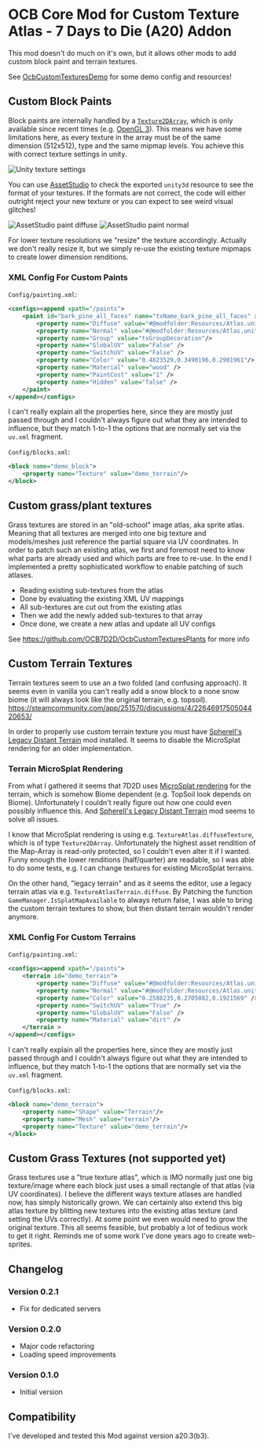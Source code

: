 # OCB Core Mod for Custom Texture Atlas  - 7 Days to Die (A20) Addon

This mod doesn't do much on it's own, but it allows other mods to
add custom block paint and terrain textures.

See [OcbCustomTexturesDemo][4] for some demo config and resources!

## Custom Block Paints

Block paints are internally handled by a [`Texture2DArray`][1], which
is only available since recent times (e.g. [OpenGL 3][2]). This means
we have some limitations here, as every texture in the array must be
of the same dimension (512x512), type and the same mipmap levels.
You achieve this with correct texture settings in unity.

![Unity texture settings](Screens/unity-paint-texture-settings.png)

You can use [AssetStudio][3] to check the exported `unity3d`
resource to see the format of your textures. If the formats
are not correct, the code will either outright reject your
new texture or you can expect to see weird visual glitches!

![AssetStudio paint diffuse](Screens/asset-studio-paint-diffuse.png)
![AssetStudio paint normal](Screens/asset-studio-paint-normal.png)

For lower texture resolutions we "resize" the texture accordingly.
Actually we don't really resize it, but we simply re-use the
existing texture mipmaps to create lower dimension renditions.

### XML Config For Custom Paints

`Config/painting.xml`:

```xml
<configs><append xpath="/paints">
	<paint id="bark_pine_all_faces" name="txName_bark_pine_all_faces" x="0" y="0" w="2" h="2" blockw="2" blockh="2">
		<property name="Diffuse" value="#@modfolder:Resources/Atlas.unity3d?assets/bark_pine_002_diffuse.jpg,assets/bark_pine_001_diffuse.jpg,assets/bark_pine_002_diffuse.jpg,assets/bark_pine_003_diffuse.jpg"/>
		<property name="Normal" value="#@modfolder:Resources/Atlas.unity3d?assets/bark_pine_002_normal.jpg,assets/bark_pine_001_normal.jpg,assets/bark_pine_002_normal.jpg,assets/bark_pine_003_normal.jpg"/>
		<property name="Group" value="txGroupDecoration"/>
		<property name="GlobalUV" value="False" />
		<property name="SwitchUV" value="False" />
		<property name="Color" value="0.4823529,0.3490196,0.2901961"/>
		<property name="Material" value="wood" />
		<property name="PaintCost" value="1" />
		<property name="Hidden" value="false" />
	</paint>
</append></configs>
```

I can't really explain all the properties here, since they are
mostly just passed through and I couldn't always figure out what
they are intended to influence, but they match 1-to-1 the options
that are normally set via the `uv.xml` fragment.

`Config/blocks.xml`:

```xml
<block name="demo_block">
	<property name="Texture" value="demo_terrain"/>
</block>
```

## Custom grass/plant textures

Grass textures are stored in an "old-school" image atlas, aka sprite atlas.
Meaning that all textures are merged into one big texture and models/meshes
just reference the partial square via UV coordinates. In order to patch such
an existing atlas, we first and foremost need to know what parts are already
used and which parts are free to re-use. In the end I implemented a pretty
sophisticated workflow to enable patching of such atlases.

- Reading existing sub-textures from the atlas
- Done by evaluating the existing XML UV mappings
- All sub-textures are cut out from the existing atlas
- Then we add the newly added sub-textures to that array
- Once done, we create a new atlas and update all UV configs

See https://github.com/OCB7D2D/OcbCustomTexturesPlants for more info

## Custom Terrain Textures

Terrain textures seem to use an a two folded (and confusing approach).
It seems even in vanilla you can't really add a snow block to a none
snow biome (it will always look like the original terrain, e.g. topsoil).
https://steamcommunity.com/app/251570/discussions/4/2264691750504420653/

In order to properly use custom terrain texture you must have
[SphereII's Legacy Distant Terrain][5] mod installed. It seems to
disable the MicroSplat rendering for an older implementation.

### Terrain MicroSplat Rendering

From what I gathered it seems that 7D2D uses [MicroSplat rendering][6] for the
terrain, which is somehow Biome dependent (e.g. TopSoil look depends on Biome).
Unfortunately I couldn't really figure out how one could even possibly influence
this. And [SphereII's Legacy Distant Terrain][5] mod seems to solve all issues.

I know that MicroSplat rendering is using e.g. `TextureAtlas.diffuseTexture`,
which is of type `Texture2DArray`. Unfortunately the highest asset rendition
of the Map-Array is read-only protected, so I couldn't even alter it if I wanted.
Funny enough the lower renditions (half/quarter) are readable, so I was able
to do some tests, e.g. I can change textures for existing MicroSplat terrains.

On the other hand, "legacy terrain" and as it seems the editor, use a legacy
terrain atlas via e.g. `TextureAtlasTerrain.diffuse`. By Patching the function
`GameManager.IsSplatMapAvailable` to always return false, I was able to bring the
custom terrain textures to show, but then distant terrain wouldn't render anymore.

### XML Config For Custom Terrains

`Config/painting.xml`:

```xml
<configs><append xpath="/paints">
	<terrain id="demo_terrain">
		<property name="Diffuse" value="#@modfolder:Resources/Atlas.unity3d?assets/bark_pine_002_diffuse.jpg"/>
		<property name="Normal" value="#@modfolder:Resources/Atlas.unity3d?assets/bark_pine_002_normal.jpg"/>
		<property name="Color" value="0.2588235,0.2705882,0.1921569" />
		<property name="SwitchUV" value="True" />
		<property name="GlobalUV" value="False" />
		<property name="Material" value="dirt" />
	</terrain >
</append></configs>
```

I can't really explain all the properties here, since they are
mostly just passed through and I couldn't always figure out what
they are intended to influence, but they match 1-to-1 the options
that are normally set via the `uv.xml` fragment.

`Config/blocks.xml`:

```xml
<block name="demo_terrain">
	<property name="Shape" value="Terrain"/>
	<property name="Mesh" value="terrain"/>
	<property name="Texture" value="demo_terrain"/>
</block>
```

## Custom Grass Textures (not supported yet)

Grass textures use a "true texture atlas", which is IMO normally just
one big texture/image where each block just uses a small rectangle
of that atlas (via UV coordinates). I believe the different ways
texture atlases are handled now, has simply historically grown. We can
certainly also extend this big atlas texture by blitting new textures
into the existing atlas texture (and setting the UVs correctly). At
some point we even would need to grow the original texture. This all
seems feasible, but probably a lot of tedious work to get it right.
Reminds me of some work I've done years ago to create web-sprites.

## Changelog

### Version 0.2.1

- Fix for dedicated servers

### Version 0.2.0

- Major code refactoring
- Loading speed improvements

### Version 0.1.0

- Initial version

## Compatibility

I've developed and tested this Mod against version a20.3(b3).

[1]: https://docs.unity3d.com/ScriptReference/Texture2DArray.html
[2]: https://www.khronos.org/opengl/wiki/Array_Texture
[3]: https://github.com/Perfare/AssetStudio
[4]: https://github.com/OCB7D2D/OcbCustomTexturesDemo
[5]: https://gitlab.com/sphereii/SphereII-Mods/-/archive/master/SphereII-Mods-master.zip?path=SphereII%20Legacy%20Distant%20Terrain
[6]: https://assetstore.unity.com/packages/tools/terrain/microsplat-96478